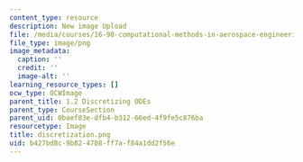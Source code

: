```yaml
---
content_type: resource
description: New image Upload
file: /media/courses/16-90-computational-methods-in-aerospace-engineering-spring-2014/b427bd8c9b824708ff7af84a1dd2f56e_discretization.png
file_type: image/png
image_metadata:
  caption: ''
  credit: ''
  image-alt: ''
learning_resource_types: []
ocw_type: OCWImage
parent_title: 1.2 Discretizing ODEs
parent_type: CourseSection
parent_uid: 0baef83e-dfb4-b312-66ed-4f9fe5c876ba
resourcetype: Image
title: discretization.png
uid: b427bd8c-9b82-4708-ff7a-f84a1dd2f56e
---
```

